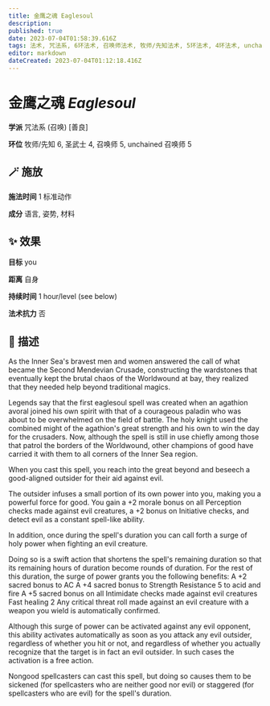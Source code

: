 ```yaml
---
title: 金鹰之魂 Eaglesoul
description: 
published: true
date: 2023-07-04T01:58:39.616Z
tags: 法术, 咒法系, 6环法术, 召唤师法术, 牧师/先知法术, 5环法术, 4环法术, unchained 召唤师法术, 圣武士法术, 召唤, 善良
editor: markdown
dateCreated: 2023-07-04T01:12:18.416Z
---
```


# **金鹰之魂** *Eaglesoul*

**学派** 咒法系 (召唤) \[善良\] 

**环位** 牧师/先知 6, 圣武士 4, 召唤师 5, unchained 召唤师 5

## 🪄 施放

**施法时间** 1 标准动作

**成分** 语言, 姿势, 材料

## ✨ 效果 

**目标** you 

**距离** 自身  

**持续时间** 1 hour/level (see below) 

**法术抗力** 否

## 📖 描述

As the Inner Sea's bravest men and women answered the call of what became the Second Mendevian Crusade, constructing the wardstones that eventually kept the brutal chaos of the Worldwound at bay, they realized that they needed help beyond traditional magics.

Legends say that the first eaglesoul spell was created when an agathion avoral joined his own spirit with that of a courageous paladin who was about to be overwhelmed on the field of battle. The holy knight used the combined might of the agathion's great strength and his own to win the day for the crusaders. Now, although the spell is still in use chiefly among those that patrol the borders of the Worldwound, other champions of good have carried it with them to all corners of the Inner Sea region.

When you cast this spell, you reach into the great beyond and beseech a good-aligned outsider for their aid against evil.

The outsider infuses a small portion of its own power into you, making you a powerful force for good. You gain a +2 morale bonus on all Perception checks made against evil creatures, a +2 bonus on Initiative checks, and detect evil as a constant spell-like ability.

In addition, once during the spell's duration you can call forth a surge of holy power when fighting an evil creature.

Doing so is a swift action that shortens the spell's remaining duration so that its remaining hours of duration become rounds of duration. For the rest of this duration, the surge of power grants you the following benefits:  A +2 sacred bonus to AC  A +4 sacred bonus to Strength  Resistance 5 to acid and fire  A +5 sacred bonus on all Intimidate checks made against evil creatures  Fast healing 2  Any critical threat roll made against an evil creature with a weapon you wield is automatically confirmed.

Although this surge of power can be activated against any evil opponent, this ability activates automatically as soon as you attack any evil outsider, regardless of whether you hit or not, and regardless of whether you actually recognize that the target is in fact an evil outsider. In such cases the activation is a free action.

Nongood spellcasters can cast this spell, but doing so causes them to be sickened (for spellcasters who are neither good nor evil) or staggered (for spellcasters who are evil) for the spell's duration.
    